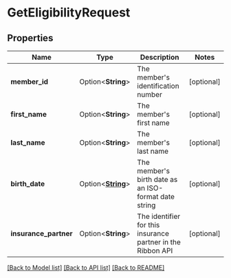 # GetEligibilityRequest

## Properties

Name | Type | Description | Notes
------------ | ------------- | ------------- | -------------
**member_id** | Option<**String**> | The member's identification number | [optional]
**first_name** | Option<**String**> | The member's first name | [optional]
**last_name** | Option<**String**> | The member's last name | [optional]
**birth_date** | Option<[**String**](string.md)> | The member's birth date as an ISO-format date string | [optional]
**insurance_partner** | Option<**String**> | The identifier for this insurance partner in the Ribbon API | [optional]

[[Back to Model list]](../README.md#documentation-for-models) [[Back to API list]](../README.md#documentation-for-api-endpoints) [[Back to README]](../README.md)


